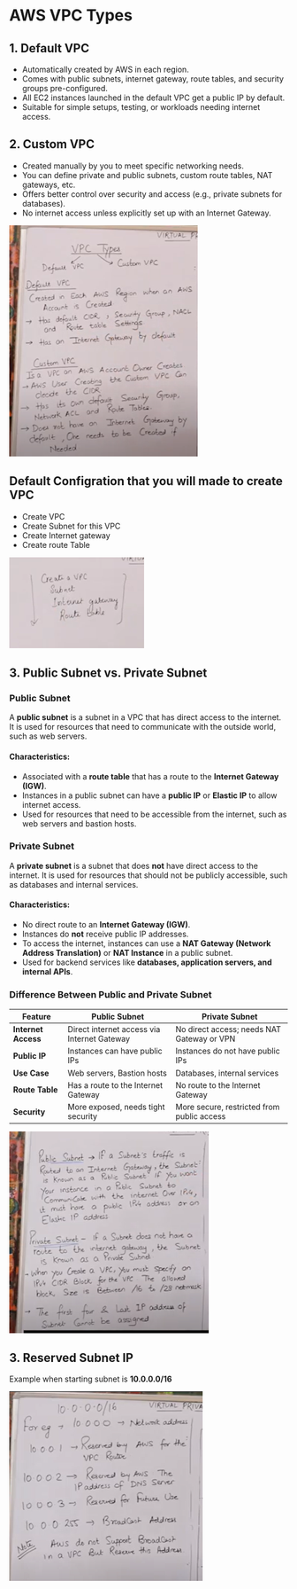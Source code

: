 # AWS VPC Types

## 1. Default VPC
- Automatically created by AWS in each region.
- Comes with public subnets, internet gateway, route tables, and security groups pre-configured.
- All EC2 instances launched in the default VPC get a public IP by default.
- Suitable for simple setups, testing, or workloads needing internet access.

## 2. Custom VPC
- Created manually by you to meet specific networking needs.
- You can define private and public subnets, custom route tables, NAT gateways, etc.
- Offers better control over security and access (e.g., private subnets for databases).
- No internet access unless explicitly set up with an Internet Gateway.

![vpc part2](https://github.com/Neeraj-Nec/aws/blob/main/images/vpc_4.png)

## Default Configration that you will made to create VPC
 - Create VPC
 - Create Subnet for this VPC
 - Create Internet gateway
 - Create route Table
   
![vpc part2](https://github.com/Neeraj-Nec/aws/blob/main/images/vpc_5.png)

## 3. Public Subnet vs. Private Subnet

### **Public Subnet**
A **public subnet** is a subnet in a VPC that has direct access to the internet. It is used for resources that need to communicate with the outside world, such as web servers.

#### **Characteristics:**
- Associated with a **route table** that has a route to the **Internet Gateway (IGW)**.
- Instances in a public subnet can have a **public IP** or **Elastic IP** to allow internet access.
- Used for resources that need to be accessible from the internet, such as web servers and bastion hosts.

### **Private Subnet**
A **private subnet** is a subnet that does **not** have direct access to the internet. It is used for resources that should not be publicly accessible, such as databases and internal services.

#### **Characteristics:**
- No direct route to an **Internet Gateway (IGW)**.
- Instances do **not** receive public IP addresses.
- To access the internet, instances can use a **NAT Gateway (Network Address Translation)** or **NAT Instance** in a public subnet.
- Used for backend services like **databases, application servers, and internal APIs**.

### **Difference Between Public and Private Subnet**

| Feature            | Public Subnet | Private Subnet |
|--------------------|--------------|---------------|
| **Internet Access** | Direct internet access via Internet Gateway | No direct access; needs NAT Gateway or VPN |
| **Public IP** | Instances can have public IPs | Instances do not have public IPs |
| **Use Case** | Web servers, Bastion hosts | Databases, internal services |
| **Route Table** | Has a route to the Internet Gateway | No route to the Internet Gateway |
| **Security** | More exposed, needs tight security | More secure, restricted from public access |


![VPC Subnet](https://github.com/Neeraj-Nec/aws/blob/main/images/vpc_6.png)

## 3. Reserved Subnet IP
Example when starting subnet is **10.0.0.0/16**

  ![VPC Subnet](https://github.com/Neeraj-Nec/aws/blob/main/images/vpc_7.png)



